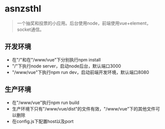 # asnzsthl

> 一个抽奖和投票的小应用。后台使用node，前端使用vue+element，socket通信。

## 开发环境

* 在"/"和在"/www/vue"下分别执行npm install
* "/"下执行node server，启动node后台，默认端口3000
* "/www/vue"下执行npm run dev，启动前端开发环境，默认端口8080

## 生产环境
* 在"/www/vue"执行npm run build
* 生产环境下只有"/www/vue/dist"的文件有效，"/www/vue"下的其他文件可以删除
* 在config.js下配置host以及port